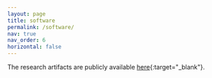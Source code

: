 ```yaml
---
layout: page
title: software
permalink: /software/
nav: true
nav_order: 6
horizontal: false
---
```


The research artifacts are publicly available [here](https://github.com/ds2-lab){:target="\_blank"}.

